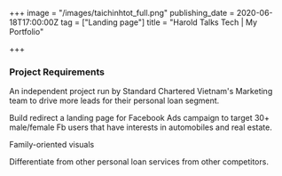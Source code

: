 +++
image = "/images/taichinhtot_full.png"
publishing_date = 2020-06-18T17:00:00Z
tag = ["Landing page"]
title = "Harold Talks Tech | My Portfolio"

+++
### Project Requirements

An independent project run by Standard Chartered Vietnam's Marketing team to drive more leads for their personal loan segment.

Build redirect a landing page for Facebook Ads campaign to target 30+ male/female Fb users that have interests in automobiles and real estate.

Family-oriented visuals

Differentiate from other personal loan services from other competitors.